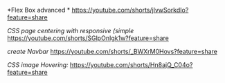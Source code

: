 *Flex Box advanced * 
https://youtube.com/shorts/jlvwSorkdIo?feature=share

*CSS page centering with responsive (simple*
https://youtube.com/shorts/SGlpOnIgk1w?feature=share

*create Navbar*
https://youtube.com/shorts/_BWXrM0Hovs?feature=share

*CSS image Hovering:*
https://youtube.com/shorts/Hn8ajQ_C04o?feature=share